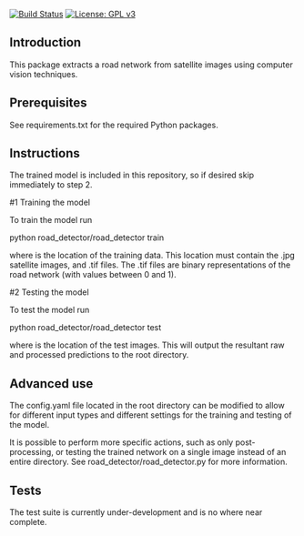 [![Build Status](https://travis-ci.org/JamesHMcKay/road_detector.svg?branch=master)](https://travis-ci.org/JamesHMcKay/road_detector)
[![License: GPL v3](https://img.shields.io/badge/License-GPLv3-blue.svg)](https://www.gnu.org/licenses/gpl-3.0)

## Introduction

This package extracts a road network from satellite images using computer vision techniques.

## Prerequisites

See requirements.txt for the required Python packages.

## Instructions

The trained model is included in this repository, so if desired skip immediately to step 2.

#1 Training the model

To train the model run

python road_detector/road_detector train <path>

where <path> is the location of the training data.  This location must contain the .jpg satellite images, and .tif files.
The .tif files are binary representations of the road network (with values between 0 and 1).

#2 Testing the model

To test the model run

python road_detector/road_detector test <path>

where <path> is the location of the test images.  This will output the resultant raw and processed predictions to the root directory.

## Advanced use

The config.yaml file located in the root directory can be modified to allow for different input types and different settings for the training and testing of the model.

It is possible to perform more specific actions, such as only post-processing, or testing the trained network on a single image instead of an entire directory. See road_detector/road_detector.py for more information.

## Tests

The test suite is currently under-development and is no where near complete.